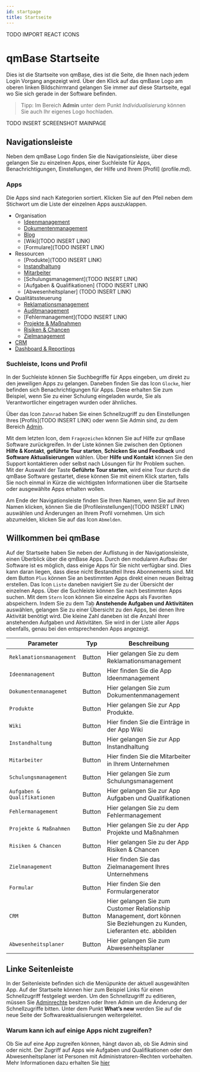 ```yaml
---
id: startpage
title: Startseite
---
```


TODO IMPORT REACT ICONS

# qmBase Startseite

Dies ist die Startseite von qmBase, dies ist die Seite, die Ihnen nach jedem Login Vorgang angezeigt wird. Über den Klick auf das qmBase Logo am oberen linken Bildschirmrand gelangen Sie immer auf diese Startseite, egal wo Sie sich gerade in der Software befinden.

> Tipp: Im Bereich **Admin** unter dem Punkt _Individualisierung_ können Sie auch Ihr eigenes Logo hochladen.

TODO INSERT SCREENSHOT MAINPAGE

## Navigationsleiste

Neben dem qmBase Logo finden Sie die Navigationsleiste, über diese gelangen Sie zu einzelnen Apps, einer Suchleiste für Apps, Benachrichtigungen, Einstellungen, der Hilfe und Ihrem [Profil] (profile.md).

### Apps

Die Apps sind nach Kategorien sortiert. Klicken Sie auf den Pfeil neben dem Stichwort um die Liste der einzelnen Apps auszuklappen.

- Organisation
  - [Ideenmanagement](apps/idea-management)
  - [Dokumentenmanagement](apps/document-management)
  - [Blog](apps/blog.md)
  - [Wiki](TODO INSERT LINK)
  - [Formulare](TODO INSERT LINK)
- Ressourcen
  - [Produkte](TODO INSERT LINK)
  - [Instandhaltung](apps/maintenance-management.md)
  - [Mitarbeiter](apps/employees.md)
  - [Schulungsmanagement](TODO INSERT LINK)
  - [Aufgaben & Qualifikationen] (TODO INSERT LINK)
  - [Abwesenheitsplaner] (TODO INSERT LINK)
- Qualitätssteuerung
  - [Reklamationsmanagement](apps/claim-management.md)
  - [Auditmanagement](apps/audit-management.md)
  - [Fehlermanagement](TODO INSERT LINK)
  - [Projekte & Maßnahmen](apps/projects-and-tasks)
  - [Risiken & Chancen](apps/opportunity-management.md)
  - [Zielmanagement](apps/goal-management.md)
- [CRM](apps/crm.md)
- [Dashboard & Reportings](apps/dashboard.md)

### Suchleiste, Icons und Profil

In der Suchleiste können Sie Suchbegriffe für Apps eingeben, um direkt zu den jeweiligen Apps zu gelangen.
Daneben finden Sie das Icon <code>Glocke</code>, hier befinden sich Benachrichtigungen für Apps.
Diese erhalten Sie zum Beispiel, wenn Sie zu einer Schulung eingeladen wurde, Sie als Verantwortlicher eingetragen wurden oder ähnliches.

Über das Icon <code>Zahnrad</code> haben Sie einen Schnellzugriff zu den Einstellungen Ihres [Profils](TODO INSERT LINK) oder wenn Sie Admin sind, zu dem Bereich [Admin](apps/admin.mdx).

Mit dem letzten Icon, dem <code>Fragezeichen</code> können Sie auf Hilfe zur qmBase Software zurückgreifen.
In der Liste können Sie zwischen den Optionen **Hilfe & Kontakt**, **geführte Tour starten**, **Schicken Sie und Feedback** und **Software Aktualisierungen** wählen.
Über **Hilfe und Kontakt** können Sie den Support kontaktieren oder selbst nach Lösungen für Ihr Problem suchen.
Mit der Auswahl der Taste **Geführte Tour starten**, wird eine Tour durch die qmBase Software gestartet, diese können Sie mit einem Klick starten, falls Sie noch einmal in Kürze die wichtigsten Informationen über die Startseite oder ausgewählte Apps erhalten wollen.

Am Ende der Navigationsleiste finden Sie Ihren Namen, wenn Sie auf ihren Namen klicken, können Sie die [Profileinstellungen](TODO INSERT LINK) auswählen und Änderungen an Ihrem Profil vornehmen.
Um sich abzumelden, klicken Sie auf das Icon <code>Abmelden</code>.

## Willkommen bei qmBase

Auf der Startseite haben Sie neben der Auflistung in der Navigationsleiste, einen Überblick über die qmBase Apps. Durch den modularen Aufbau der Software ist es möglich, dass einige Apps für Sie nicht verfügbar sind. Dies kann daran liegen, dass diese nicht Bestandteil Ihres Abonnements sind.
Mit dem Button <code>Plus</code> können Sie an bestimmten Apps direkt einen neuen Beitrag erstellen. Das Icon <code>Liste</code> daneben navigiert Sie zu der Übersicht der einzelnen Apps. Über die Suchleiste können Sie nach bestimmten Apps suchen. Mit dem <code>Stern</code> Icon können Sie einzelne Apps als Favoriten abspeichern.
Indem Sie zu dem Tab **Anstehende Aufgaben und Aktivitäten** auswählen, gelangen Sie zu einer Übersicht zu den Apps, bei denen Ihre Aktivität benötigt wird. Die kleine Zahl daneben ist die Anzahl Ihrer anstehenden Aufgaben und Aktivitäten. Sie wird in der Liste aller Apps ebenfalls, genau bei den entsprechenden Apps angezeigt.

| Parameter                               | Typ    | Beschreibung                                                                                                             |
| --------------------------------------- | ------ | ------------------------------------------------------------------------------------------------------------------------ |
| <code>Reklamationsmanagement</code>     | Button | Hier gelangen Sie zu dem Reklamationsmanagement                                                                          |
| <code>Ideenmanagement</code>            | Button | Hier finden Sie die App Ideenmanagement                                                                                  |
| <code>Dokumentenmanagemet</code>        | Button | Hier gelangen Sie zum Dokumentenmanagement                                                                               |
| <code>Produkte</code>                   | Button | Hier gelangen Sie zur App Produkte.                                                                                      |
| <code>Wiki</code>                       | Button | Hier finden Sie die Einträge in der App Wiki                                                                             |
| <code>Instandhaltung</code>             | Button | Hier gelangen Sie zur App Instandhaltung                                                                                 |
| <code>Mitarbeiter</code>                | Button | Hier finden Sie die Mitarbeiter in Ihrem Unternehmen                                                                     |
| <code>Schulungsmanagement</code>        | Button | Hier gelangen Sie zum Schulungsmanagement                                                                                |
| <code>Aufgaben & Qualifikationen</code> | Button | Hier gelangen Sie zur App Aufgaben und Qualifikationen                                                                   |
| <code>Fehlermanagement</code>           | Button | Hier gelangen Sie zu dem Fehlermanagement                                                                                |
| <code>Projekte & Maßnahmen</code>       | Button | Hier gelangen Sie zu der App Projekte und Maßnahmen                                                                      |
| <code>Risiken & Chancen</code>          | Button | Hier gelangen Sie zu der App Risiken & Chancen                                                                           |
| <code>Zielmanagement</code>             | Button | Hier finden Sie das Zielmanagement Ihres Unternehmens                                                                    |
| <code>Formular</code>                   | Button | Hier finden Sie den Formulargenerator                                                                                    |
| <code>CRM</code>                        | Button | Hier gelangen Sie zum Customer Relationship Management, dort können Sie Beziehungen zu Kunden, Lieferanten etc. abbilden |
| <code>Abwesenheitsplaner</code>         | Button | Hier gelangen Sie zum Abwesenheitsplaner                                                                                 |

## Linke Seitenleiste

In der Seitenleiste befinden sich die Menüpunkte der aktuell ausgewählten App. Auf der Startseite können hier zum Beispiel Links für einen Schnellzugriff festgelegt werden. Um den Schnellzugriff zu editieren, müssen Sie [Adminrechte](apps/admin.mdx) besitzen oder Ihren Admin um die Änderung der Schnellzugriffe bitten. Unter dem Punkt **What’s new** werden Sie auf die neue Seite der Softwareaktualisierungen weitergeleitet.

### Warum kann ich auf einige Apps nicht zugreifen?

Ob Sie auf eine App zugreifen können, hängt davon ab, ob Sie Admin sind oder nicht. Der Zugriff auf Apps wie Aufgaben und Qualifikationen oder den Abwesenheitsplaner ist Personen mit Administratoren-Rechten vorbehalten. Mehr Informationen dazu erhalten Sie [hier](apps/admin.mdx)
